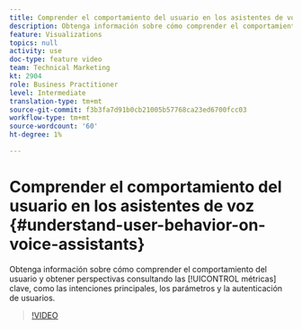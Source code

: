 ```yaml
---
title: Comprender el comportamiento del usuario en los asistentes de voz
description: Obtenga información sobre cómo comprender el comportamiento del usuario y obtener perspectivas consultando métricas clave como intenciones principales, parámetros y autenticación de usuarios.
feature: Visualizations
topics: null
activity: use
doc-type: feature video
team: Technical Marketing
kt: 2904
role: Business Practitioner
level: Intermediate
translation-type: tm+mt
source-git-commit: f3b3fa7d91b0cb21005b57768ca23ed6700fcc03
workflow-type: tm+mt
source-wordcount: '60'
ht-degree: 1%

---
```



# Comprender el comportamiento del usuario en los asistentes de voz {#understand-user-behavior-on-voice-assistants}

Obtenga información sobre cómo comprender el comportamiento del usuario y obtener perspectivas consultando las [!UICONTROL métricas] clave, como las intenciones principales, los parámetros y la autenticación de usuarios.

>[!VIDEO](https://video.tv.adobe.com/v/27227/?quality=9)
